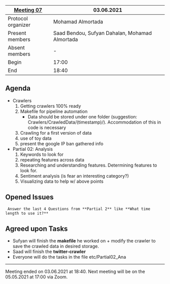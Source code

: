 | [Meeting 07](https://cloud.dahalan.de/index.php/s/oocBJMDZtiApTZC) | 03.06.2021                                     |
| ------------------------------------------------------------------ | ---------------------------------------------- |
| Protocol organizer                                                 | Mohamad Almortada                              |
| Present members                                                    | Saad Bendou, Sufyan Dahalan, Mohamad Almortada |
| Absent members                                                     | -                                              |
| Begin                                                              | 17:00                                          |
| End                                                                | 18:40                                          |

## Agenda

<!-- What do we plan to discuss -->

- Crawlers
  1. Getting crawlers 100% ready
  2. Makefile for pipeline automation
     - Data should be stored under one folder (suggestion: Crawlers/CrawledData/(timestamp)/). Accommodation of this in code is necessary
  3. Crawling for a first version of data
  4. use of toy data
  5. present the google IP ban gathered info
- Partial 02: Analysis
  1. Keywords to look for
  2. repeating features across data
  3. Researching and understanding features. Determining features to look for.
  4. Sentiment analysis (is fear an interesting category?)
  5. Visualizing data to help w/ above points

## Opened Issues

<!-- What else (if not noted in the Agenda section) did we discuss -->

     Answer the last 4 Questions from **Partial 2** like **What time length to use it?**

## Agreed upon Tasks

- Sufyan will finish the **makefile** he worked on + modify the crawler to save the crawled data in desired storage.
- Saad will finish the **twitter-crawler**
- Everyone will do the tasks in the file etc/Partial02_Ana

---

Meeting ended on 03.06.2021 at 18:40. Next meeting will be on the 05.05.2021 at 17:00 via Zoom.
